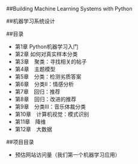 ##Building Machine Learning Systems with Python




##机器学习系统设计



##目录
- 第1章  Python机器学习入门
- 第2章  如何对真实样本分类
- 第3章　聚类：寻找相关的帖子
- 第4章　主题模型
- 第5章　分类：检测劣质答案
- 第6章　分类II：情感分析
- 第7章　回归：推荐
- 第8章　回归：改进的推荐
- 第9章　分类III：音乐体裁分类
- 第10章　计算机视觉：模式识别
- 第11章　降维
- 第12章　大数据


##项目目录
- 预估网站访问量（我们第一个机器学习应用）

